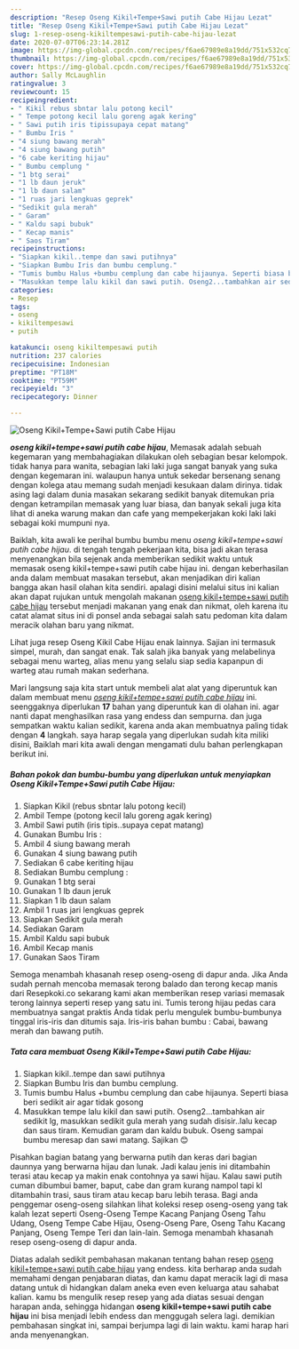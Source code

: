 ```yaml
---
description: "Resep Oseng Kikil+Tempe+Sawi putih Cabe Hijau Lezat"
title: "Resep Oseng Kikil+Tempe+Sawi putih Cabe Hijau Lezat"
slug: 1-resep-oseng-kikiltempesawi-putih-cabe-hijau-lezat
date: 2020-07-07T06:23:14.281Z
image: https://img-global.cpcdn.com/recipes/f6ae67989e8a19dd/751x532cq70/oseng-kikiltempesawi-putih-cabe-hijau-foto-resep-utama.jpg
thumbnail: https://img-global.cpcdn.com/recipes/f6ae67989e8a19dd/751x532cq70/oseng-kikiltempesawi-putih-cabe-hijau-foto-resep-utama.jpg
cover: https://img-global.cpcdn.com/recipes/f6ae67989e8a19dd/751x532cq70/oseng-kikiltempesawi-putih-cabe-hijau-foto-resep-utama.jpg
author: Sally McLaughlin
ratingvalue: 3
reviewcount: 15
recipeingredient:
- " Kikil rebus sbntar lalu potong kecil"
- " Tempe potong kecil lalu goreng agak kering"
- " Sawi putih iris tipissupaya cepat matang"
- " Bumbu Iris "
- "4 siung bawang merah"
- "4 siung bawang putih"
- "6 cabe keriting hijau"
- " Bumbu cemplung "
- "1 btg serai"
- "1 lb daun jeruk"
- "1 lb daun salam"
- "1 ruas jari lengkuas geprek"
- "Sedikit gula merah"
- " Garam"
- " Kaldu sapi bubuk"
- " Kecap manis"
- " Saos Tiram"
recipeinstructions:
- "Siapkan kikil..tempe dan sawi putihnya"
- "Siapkan Bumbu Iris dan bumbu cemplung."
- "Tumis bumbu Halus +bumbu cemplung dan cabe hijaunya. Seperti biasa beri sedikit air agar tidak gosong"
- "Masukkan tempe lalu kikil dan sawi putih. Oseng2...tambahkan air sedikit lg, masukkan sedikit gula merah yang sudah disisir..lalu kecap dan saus tiram. Kemudian garam dan kaldu bubuk. Oseng sampai bumbu meresap dan sawi matang. Sajikan 😊"
categories:
- Resep
tags:
- oseng
- kikiltempesawi
- putih

katakunci: oseng kikiltempesawi putih 
nutrition: 237 calories
recipecuisine: Indonesian
preptime: "PT18M"
cooktime: "PT59M"
recipeyield: "3"
recipecategory: Dinner

---
```



![Oseng Kikil+Tempe+Sawi putih Cabe Hijau](https://img-global.cpcdn.com/recipes/f6ae67989e8a19dd/751x532cq70/oseng-kikiltempesawi-putih-cabe-hijau-foto-resep-utama.jpg)

<b><i>oseng kikil+tempe+sawi putih cabe hijau</i></b>, Memasak adalah sebuah kegemaran yang membahagiakan dilakukan oleh sebagian besar kelompok. tidak hanya para wanita, sebagian laki laki juga sangat banyak yang suka dengan kegemaran ini. walaupun hanya untuk sekedar bersenang senang dengan kolega atau memang sudah menjadi kesukaan dalam dirinya. tidak asing lagi dalam dunia masakan sekarang sedikit banyak ditemukan pria dengan ketrampilan memasak yang luar biasa, dan banyak sekali juga kita lihat di aneka warung makan dan cafe yang mempekerjakan koki laki laki sebagai koki mumpuni nya.

Baiklah, kita awali ke perihal bumbu bumbu menu <i>oseng kikil+tempe+sawi putih cabe hijau</i>. di tengah tengah pekerjaan kita, bisa jadi akan terasa menyenangkan bila sejenak anda memberikan sedikit waktu untuk memasak oseng kikil+tempe+sawi putih cabe hijau ini. dengan keberhasilan anda dalam membuat masakan tersebut, akan menjadikan diri kalian bangga akan hasil olahan kita sendiri. apalagi disini melalui situs ini kalian akan dapat rujukan untuk mengolah makanan <u>oseng kikil+tempe+sawi putih cabe hijau</u> tersebut menjadi makanan yang enak dan nikmat, oleh karena itu catat alamat situs ini di ponsel anda sebagai salah satu pedoman kita dalam meracik olahan baru yang nikmat.

Lihat juga resep Oseng Kikil Cabe Hijau enak lainnya. Sajian ini termasuk simpel, murah, dan sangat enak. Tak salah jika banyak yang melabelinya sebagai menu warteg, alias menu yang selalu siap sedia kapanpun di warteg atau rumah makan sederhana.


Mari langsung saja kita start untuk membeli alat alat yang diperuntuk kan dalam membuat menu <u><i>oseng kikil+tempe+sawi putih cabe hijau</i></u> ini. seenggaknya diperlukan <b>17</b> bahan yang diperuntuk kan di olahan ini. agar nanti dapat menghasilkan rasa yang endess dan sempurna. dan juga sempatkan waktu kalian sedikit, karena anda akan membuatnya paling tidak dengan <b>4</b> langkah. saya harap segala yang diperlukan sudah kita miliki disini, Baiklah mari kita awali dengan mengamati dulu bahan perlengkapan berikut ini.

<!--inarticleads1-->

##### Bahan pokok dan bumbu-bumbu yang diperlukan untuk menyiapkan Oseng Kikil+Tempe+Sawi putih Cabe Hijau:

1. Siapkan  Kikil (rebus sbntar lalu potong kecil)
1. Ambil  Tempe (potong kecil lalu goreng agak kering)
1. Ambil  Sawi putih (iris tipis..supaya cepat matang)
1. Gunakan  Bumbu Iris :
1. Ambil 4 siung bawang merah
1. Gunakan 4 siung bawang putih
1. Sediakan 6 cabe keriting hijau
1. Sediakan  Bumbu cemplung :
1. Gunakan 1 btg serai
1. Gunakan 1 lb daun jeruk
1. Siapkan 1 lb daun salam
1. Ambil 1 ruas jari lengkuas geprek
1. Siapkan Sedikit gula merah
1. Sediakan  Garam
1. Ambil  Kaldu sapi bubuk
1. Ambil  Kecap manis
1. Gunakan  Saos Tiram


Semoga menambah khasanah resep oseng-oseng di dapur anda. Jika Anda sudah pernah mencoba memasak terong balado dan terong kecap manis dari Resepkoki.co sekarang kami akan memberikan resep variasi memasak terong lainnya seperti resep yang satu ini. Tumis terong hijau pedas cara membuatnya sangat praktis Anda tidak perlu mengulek bumbu-bumbunya tinggal iris-iris dan ditumis saja. Iris-iris bahan bumbu : Cabai, bawang merah dan bawang putih. 

<!--inarticleads2-->

##### Tata cara membuat Oseng Kikil+Tempe+Sawi putih Cabe Hijau:

1. Siapkan kikil..tempe dan sawi putihnya
1. Siapkan Bumbu Iris dan bumbu cemplung.
1. Tumis bumbu Halus +bumbu cemplung dan cabe hijaunya. Seperti biasa beri sedikit air agar tidak gosong
1. Masukkan tempe lalu kikil dan sawi putih. Oseng2...tambahkan air sedikit lg, masukkan sedikit gula merah yang sudah disisir..lalu kecap dan saus tiram. Kemudian garam dan kaldu bubuk. Oseng sampai bumbu meresap dan sawi matang. Sajikan 😊


Pisahkan bagian batang yang berwarna putih dan keras dari bagian daunnya yang berwarna hijau dan lunak. Jadi kalau jenis ini ditambahin terasi atau kecap ya makin enak contohnya ya sawi hijau. Kalau sawi putih cuman dibumbui bamer, baput, cabe dan gram kurang nampol tapi kl ditambahin trasi, saus tiram atau kecap baru lebih terasa. Bagi anda penggemar oseng-oseng silahkan lihat koleksi resep oseng-oseng yang tak kalah lezat seperti Oseng-Oseng Tempe Kacang Panjang Oseng Tahu Udang, Oseng Tempe Cabe Hijau, Oseng-Oseng Pare, Oseng Tahu Kacang Panjang, Oseng Tempe Teri dan lain-lain. Semoga menambah khasanah resep oseng-oseng di dapur anda. 

Diatas adalah sedikit pembahasan makanan tentang bahan resep <u>oseng kikil+tempe+sawi putih cabe hijau</u> yang endess. kita berharap anda sudah memahami dengan penjabaran diatas, dan kamu dapat meracik lagi di masa datang untuk di hidangkan dalam aneka even even keluarga atau sahabat kalian. kamu bs mengulik resep resep yang ada diatas sesuai dengan harapan anda, sehingga hidangan <b>oseng kikil+tempe+sawi putih cabe hijau</b> ini bisa menjadi lebih endess dan menggugah selera lagi. demikian pembahasan singkat ini, sampai berjumpa lagi di lain waktu. kami harap hari anda menyenangkan.
